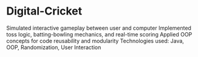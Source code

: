 # Digital-Cricket
Simulated interactive gameplay between user and computer  Implemented toss logic, batting-bowling mechanics, and real-time scoring  Applied OOP concepts for code reusability and modularity  Technologies used: Java, OOP, Randomization, User Interaction
